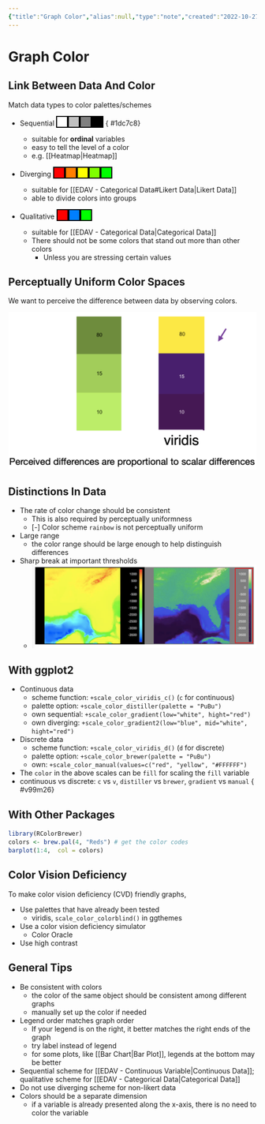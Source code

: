 ```yaml
---
{"title":"Graph Color","alias":null,"type":"note","created":"2022-10-27T16:25:37","modified":"2022-12-11T23:46:22","dg-publish":true,"sup":["[[EDAV]]"],"state":"done","permalink":"/graph-color/","dgPassFrontmatter":true,"updated":"2022-12-11T23:46:22"}
---
```



# Graph Color

## Link Between Data And Color

Match data types to color palettes/schemes

- Sequential <svg width="20" height="20" style="vertical-align: -4px; border:2px solid black "><rect width="20" height="20" style="fill:#FFFFFF"/></svg><svg width="20" height="20" style="vertical-align: -4px; border:2px solid black "><rect width="20" height="20" style="fill:#C0C0C0"/></svg><svg width="20" height="20" style="vertical-align: -4px; border:2px solid black "><rect width="20" height="20" style="fill:#808080"/></svg><svg width="20" height="20" style="vertical-align: -4px; border:2px solid black "><rect width="20" height="20" style="fill:#000000"/></svg>
{ #1dc7c8}

    - suitable for **ordinal** variables
    - easy to tell the level of a color
    - e.g. [[Heatmap\|Heatmap]]
- Diverging <svg width="20" height="20" style="vertical-align: -4px; border:2px solid black "><rect width="20" height="20" style="fill:#FF0000"/></svg><svg width="20" height="20" style="vertical-align: -4px; border:2px solid black "><rect width="20" height="20" style="fill:#FF7F00"/></svg><svg width="20" height="20" style="vertical-align: -4px; border:2px solid black "><rect width="20" height="20" style="fill:#FFFF00"/></svg><svg width="20" height="20" style="vertical-align: -4px; border:2px solid black "><rect width="20" height="20" style="fill:#7FFF00"/></svg><svg width="20" height="20" style="vertical-align: -4px; border:2px solid black "><rect width="20" height="20" style="fill:#00FF00"/></svg>
    - suitable for [[EDAV - Categorical Data#Likert Data\|Likert Data]]
    - able to divide colors into groups
- Qualitative <svg width="20" height="20" style="vertical-align: -4px; border:2px solid black "><rect width="20" height="20" style="fill:#FF0000"/></svg><svg width="20" height="20" style="vertical-align: -4px; border:2px solid black "><rect width="20" height="20" style="fill:#007FFF"/></svg><svg width="20" height="20" style="vertical-align: -4px; border:2px solid black "><rect width="20" height="20" style="fill:#00FF00"/></svg>
    - suitable for [[EDAV - Categorical Data\|Categorical Data]]
    - There should not be some colors that stand out more than other colors
        - Unless you are stressing certain values

## Perceptually Uniform Color Spaces

We want to perceive the difference between data by observing colors.

![](https://raw.githubusercontent.com/zcysxy/Figurebed/master/img/20221027165208.png)

## Distinctions In Data

- The rate of color change should be consistent
    - This is also required by perceptually uniformness
    - [-] Color scheme `rainbow` is not perceptually uniform
- Large range
    - the color range should be large enough to help distinguish differences
- Sharp break at important thresholds
    - <span class="alt-check alt-check-ex">![](https://raw.githubusercontent.com/zcysxy/Figurebed/master/img/20221027170006.png)</span>

## With ggplot2

- Continuous data
    - scheme function: `+scale_color_viridis_c()` (`c` for continuous)
    - palette option: `+scale_color_distiller(palette = "PuBu")`
    - own sequential: `+scale_color_gradient(low="white", hight="red")`
    - own diverging: `+scale_color_gradient2(low="blue", mid="white", hight="red")`
- Discrete data
    - scheme function: `+scale_color_viridis_d()` (`d` for discrete)
    - palette option: `+scale_color_brewer(palette = "PuBu")`
    - own: `+scale_color_manual(values=c("red", "yellow", "#FFFFFF")`
- <span class="alt-check alt-check-rmk">The `color` in the above scales can be `fill` for scaling the `fill` variable</span>
- <span class="alt-check alt-check-rmk">continuous vs discrete: `c` vs `v`, `distiller` vs `brewer`, `gradient` vs `manual`
{ #v99m26}
</span>

## With Other Packages

```r
library(RColorBrewer)
colors <- brew.pal(4, "Reds") # get the color codes
barplot(1:4,  col = colors)
```

## Color Vision Deficiency

To make color vision deficiency (CVD) friendly graphs,

- Use palettes that have already been tested
    - <span class="alt-check alt-check-ex">viridis, `scale_color_colorblind()` in ggthemes</span>
- Use a color vision deficiency simulator
    - <span class="alt-check alt-check-ex">Color Oracle</span>
- Use high contrast

## General Tips

- Be consistent with colors
    - the color of the same object should be consistent among different graphs
    - manually set up the color if needed
- Legend order matches graph order
    - If your legend is on the right, it better matches the right ends of the graph
    - try label instead of legend
    - for some plots, like [[Bar Chart\|Bar Plot]], legends at the bottom may be better
- Sequential scheme for [[EDAV - Continuous Variable\|Continuous Data]]; qualitative scheme for [[EDAV - Categorical Data\|Categorical Data]]
- Do not use diverging scheme for non-likert data
- Colors should be a separate dimension
    - if a variable is already presented along the x-axis, there is no need to color the variable

